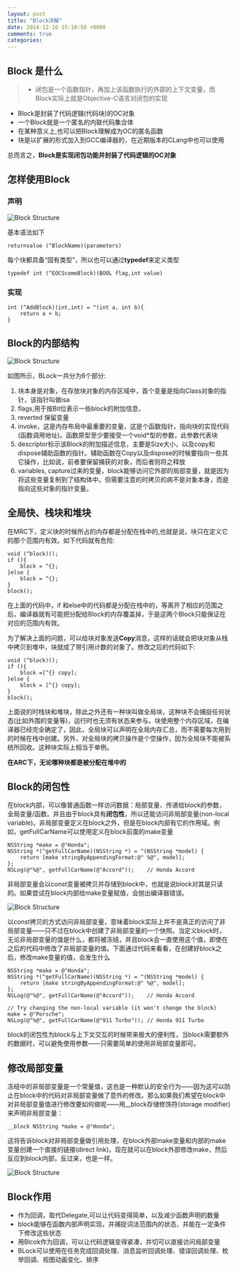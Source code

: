 ```yaml
---
layout: post
title: "Block详解"
date: 2014-12-16 15:10:58 +0800
comments: true
categories: 
---
```



## Block 是什么

> - 闭包是一个函数指针，再加上该函数执行的外部的上下文变量，而Block实际上就是Objective-C语言对闭包的实现
- Block是封装了代码逻辑(代码块)的OC对象
- 一个Block就是一个匿名的内联代码集合体
- 在某种意义上,也可以把Block理解成为OC的匿名函数
- 块是以扩展的形式加入到GCC编译器的，在近期版本的CLang中也可以使用

总而言之，**Block是实现闭包功能并封装了代码逻辑的OC对象**




## 怎样使用Block

### 声明

![Block Structure](/images/posts/blocks.png)

基本语法如下

	returnvalue (^BlockName)(parameters)

每个块都具备“固有类型”，所以也可以通过**typedef**来定义类型

	typedef int (^EOCScomeBlock)(BOOL flag,int value)
	
### 实现

	int (^AddBlock)(int,int) = ^(int a, int b){
		return a + b;
	}
	


## Block的内部结构

![Block Structure](/images/posts/block-struct.jpg)

如图所示，BLock一共分为6个部分:

1. 块本身是对象，在存放块对象的内存区域中，首个变量是指向Class对象的指针，该指针叫做isa
2. flags,用于按Bit位表示一些block的附加信息，
3. reverted 保留变量
4. invoke，这是内存布局中最重要的变量，这是个函数指针，指向块的实现代码(函数调用地址)。函数原型至少要接受一个void*型的参数，此参数代表块
5. descriptor标示该Block的附加描述信息，主要是Size大小，以及copy和dispose辅助函数的指针。辅助函数在Copy以及dispose的时候要指向一些其它操作，比如说，前者要保留捕获的对象，而后者则将之释放
6. variables, capture过来的变量，block能够访问它外部的局部变量，就是因为将这些变量复制到了结构体中。但需要注意的时拷贝的病不是对象本身，而是指向这些对象的指针变量。

## 全局快、栈块和堆块
在MRC下，定义块的时候所占的内存都是分配在栈中的,也就是说，块只在定义它的那个范围内有效。如下代码就有危险:

	void (^block)();
	if (){
		block = ^{};
	}else {
		block = ^{};
	}
	block();
	
在上面的代码中，if 和else中的代码都是分配在栈中的，等离开了相应的范围之后，编译器就有可能把分配给Block的内存覆盖掉，于是这两个Block只能保证在对应的范围内有效。

为了解决上面的问题，可以给块对象发送**Copy**消息，这样的话就会把块对象从栈中拷贝到堆中，块就成了带引用计数的对象了。修改之后的代码如下:

	void (^block)();
	if (){
		block =[^{} copy];
	}else {
		block = [^{} copy];
	}
	block();
	
上面说的时栈块和堆块，除此之外还有一种块叫做全局块，这种块不会捕捉任何状态(比如外围的变量等)，运行时也无须有状态来参与。块使用整个内存区域，在编译器已经完全确定了，因此，全局块可以声明在全局内存汇总，而不需要每次用到的时候在栈中创建。另外，对全局块的拷贝操作是个空操作，因为全局块不能被系统所回收。这种块实际上相当于单例。

**在ARC下，无论哪种块都是被分配在堆中的**
	


## Block的闭包性
在block内部，可以像普通函数一样访问数据：局部变量、传递给block的参数，全局变量/函数。并且由于block具有**闭包性**，所以还能访问非局部变量(non-local variable)。非局部变量定义在block之外，但是在block内部有它的作用域。例如，getFullCarName可以使用定义在block前面的make变量

	NSString *make = @"Honda";
	NSString *(^getFullCarName)(NSString *) = ^(NSString *model) {
    	return [make stringByAppendingFormat:@" %@", model];
	};
	NSLog(@"%@", getFullCarName(@"Accord"));    // Honda Accord
	
非局部变量会以const变量被拷贝并存储到block中，也就是说block对其是只读的。如果尝试在block内部给make变量赋值，会抛出编译器错误。

![Block Structure](/images/posts/const-non-local-variables.png)

以const拷贝的方式访问非局部变量，意味着block实际上并不是真正的访问了非局部变量——只不过在block中创建了非局部变量的一个快照。当定义block时，无论非局部变量的值是什么，都将被冻结，并且block会一直使用这个值，即使在之后的代码中修改了非局部变量的值。下面通过代码来看看，在创建好block之后，修改make变量的值，会发生什么

	NSString *make = @"Honda";
	NSString *(^getFullCarName)(NSString *) = ^(NSString *model) {
    	return [make stringByAppendingFormat:@" %@", model];
	};
	NSLog(@"%@", getFullCarName(@"Accord"));    // Honda Accord

	// Try changing the non-local variable (it won't change the block)
	make = @"Porsche";
	NSLog(@"%@", getFullCarName(@"911 Turbo")); // Honda 911 Turbo
	
block的闭包性为block与上下文交互的时候带来极大的便利性，当block需要额外的数据时，可以避免使用参数——只需要简单的使用非局部变量即可。

## 修改局部变量

冻结中的非局部变量是一个常量值，这也是一种默认的安全行为——因为这可以防止在block中的代码对非局部变量做了意外的修改。那么如果我们希望在block中对非局部变量值进行修改要如何做呢——用__block存储修饰符(storage modifier)来声明非局部变量：

	__block NSString *make = @"Honda";
	
这将告诉block对非局部变量做引用处理，在block外部make变量和内部的make变量创建一个直接的链接(direct link)。现在就可以在block外部修改make，然后反应到block内部，反过来，也是一样。

![Block Structure](/images/posts/mutable-non-local-variables.png)

## Block作用

- 作为回调，取代Delegate,可以让代码变得简单，以及减少函数声明的数量
- block能够在函数内部声明实现，并捕捉词法范围内的状态，并能在一定条件下修改这些状态
- 用Blcok作为回调，可以让代码逻辑变得紧凑，并切可以直接访问局部变量
- BLock可以使用在任务完成回调处理、消息监听回调处理、错误回调处理、枚举回调、视图动画变化、排序
